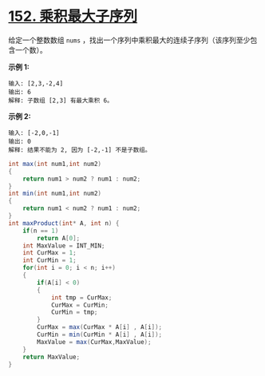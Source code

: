 # [152. 乘积最大子序列](https://leetcode-cn.com/problems/maximum-product-subarray/)

给定一个整数数组 `nums` ，找出一个序列中乘积最大的连续子序列（该序列至少包含一个数）。

**示例 1:**

```
输入: [2,3,-2,4]
输出: 6
解释: 子数组 [2,3] 有最大乘积 6。
```

**示例 2:**

```
输入: [-2,0,-1]
输出: 0
解释: 结果不能为 2, 因为 [-2,-1] 不是子数组。
```



```java
int max(int num1,int num2)
{
    return num1 > num2 ? num1 : num2;
}
int min(int num1,int num2)
{
    return num1 < num2 ? num1 : num2;
}
int maxProduct(int* A, int n) {
    if(n == 1)
        return A[0];
    int MaxValue = INT_MIN;
    int CurMax = 1;
    int CurMin = 1;
    for(int i = 0; i < n; i++)
    {
        if(A[i] < 0)
        {
            int tmp = CurMax;
            CurMax = CurMin;
            CurMin = tmp;
        }
        CurMax = max(CurMax * A[i] , A[i]);
        CurMin = min(CurMin * A[i] , A[i]);
        MaxValue = max(CurMax,MaxValue);
    }
    return MaxValue;
}
```

